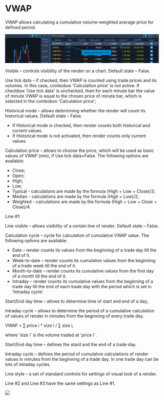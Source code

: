 # VWAP

VWAP allows calculating a cumulative volume-weighted average price for defined period.

![](../../../../../.gitbook/assets/10%20%284%29.png)


Visible – controls visibility of the render on a chart. Default state – False.

Use tick data – if checked, then VWAP is counted using trade prices and its volumes. In this case, combobox 'Calculation price' is not active. If checkbox 'Use tick data' is unchecked, then for each minute bar the value of minute VWAP is equal to the chosen price of minute bar, which is selected in the combobox 'Calculation price';

Historical mode – allows determining whether the render will count its historical values. Default state – False.

* If Historical mode is checked, then render counts both historical and current values.
* If Historical mode is not activated, then render counts only current values.

Calculation price – allows to choose the price, which will be used as basic values of VWAP \(min\), if Use tick data=False. The following options are available:

* Close;
* Open;
* High;
* Low;
* Typical - calculations are made by the formula \(High + Low + Close\)/3;
* Median - calculations are made by the formula \(High + Low\)/2;
* Weighted - calculations are made by the formula \(High + Low + Close + Close\)/4.

Line \#1:

Line visible – allows visibility of a certain line of render. Default state – False.

Calculation cycle – cycle for calculation of cumulative VWAP value. The following options are available:

* Date – render counts its values from the beginning of a trade day till the end of it.
* Week-to-date – render counts its cumulative values from the beginning of a trade week till the end of it.
* Month-to-date – render counts its cumulative values from the first day of a month till the end of it.
* Intraday – render counts its cumulative values from the beginning of a trade day till the end of each trade day with the period which is set in ‘Intraday cycle’.

Start/End day time – allows to determine time of start and end of a day;

Intraday cycle – allows to determine the period of a cumulative calculation of values of render in minutes from the beginning of every trade day.

VWAP = ∑ price i \* size i / ∑ size i,

where 'size i' is the volume traded at 'price i' .

Start/End day time – defines the stard and the end of a trade day.

Intraday cycle – defines the period of cumulative calculations of render values in minutes from the beginning of a trade day. In one trade day can be lots of intraday cycles.

Line style – a set of standard controls for settings of visual look of a render.

Line \#2 and Line \#3 have the same settings as Line \#1.

![](../../../../../.gitbook/assets/11.png)



